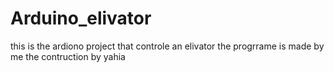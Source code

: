 # Arduino_elivator

this is the ardiono project that controle an elivator
the progrrame is made by me
the contruction by yahia
